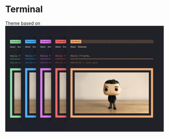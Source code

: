 # Terminal

Theme based on ![Terminal](https://github.com/panr/hugo-theme-terminal/blob/master/images/screenshot.png?raw=true)
